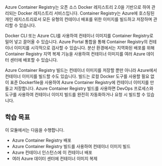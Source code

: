 Azure Container Registry는 오픈 소스 Docker 레지스트리 2.0을 기반으로 하여 관리되는 Docker 레지스트리 서비스입니다. Container Registry는 Azure에 호스팅된 개인 레지스트리로서 모든 유형의 컨테이너 배포를 위한 이미지를 빌드하고 저장하며 관리할 수 있습니다.

Docker CLI 또는 Azure CLI를 사용하여 컨테이너 이미지를 Container Registry로 밀어 넣고 끌어올 수 있습니다. Azure Portal 통합을 통해 Container Registry의 컨테이너 이미지를 시각적으로 검사할 수 있습니다. 분산 환경에서는 지역화된 배포를 위해 Container Registry 지역 복제 기능을 사용하여 컨테이너 이미지를 여러 Azure 데이터 센터에 배포할 수 있습니다.

Azure Container Registry 빌드는 컨테이너 이미지를 저장할 뿐만 아니라 Azure에서 컨테이너 이미지를 빌드할 수도 있습니다. 빌드는 로컬 Docker 도구를 사용할 필요 없이 표준 Dockerfile을 사용하여 Azure Container Registry에 컨테이너 이미지를 만들고 저장합니다. Azure Container Registry 빌드를 사용하면 DevOps 프로세스와 도구를 사용하여 컨테이너 이미지 빌드를 완전히 자동화하거나 요청 시 빌드할 수 있습니다.

## <a name="learning-objectives"></a>학습 목표

이 모듈에서는 다음을 수행합니다.

- Azure Container Registry 배포
- Azure Container Registry 빌드를 사용하여 컨테이너 이미지 빌드
- Azure 컨테이너 인스턴스에 이 컨테이너 배포
- 여러 Azure 데이터 센터에 컨테이너 이미지 복제